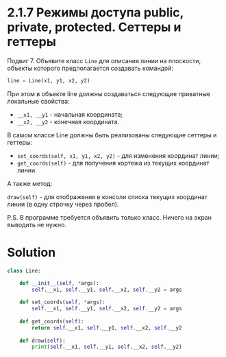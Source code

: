 # 2.1.7 Режимы доступа public, private, protected. Сеттеры и геттеры

Подвиг 7. Объявите класс `Line` для описания линии на плоскости, объекты которого предполагается создавать командой:

```python
line = Line(x1, y1, x2, y2)
```

При этом в объекте line должны создаваться следующие приватные локальные свойства:

* `__x1, __y1` - начальная координата;
* `__x2, __y2` - конечная координата.

В самом классе Line должны быть реализованы следующие сеттеры и геттеры:

* `set_coords(self, x1, y1, x2, y2)` - для изменения координат линии;
* `get_coords(self)` - для получения кортежа из текущих координат линии.

А также метод:

`draw(self)` - для отображения в консоли списка текущих координат линии (в одну строчку через пробел).

P.S. В программе требуется объявить только класс. Ничего на экран выводить не нужно.

# Solution

```python
class Line:

    def __init__(self, *args):
        self.__x1, self.__y1, self.__x2, self.__y2 = args
       
    def set_coords(self, *args):
        self.__x1, self.__y1, self.__x2, self.__y2 = args
       
    def get_coords(self):
        return self.__x1, self.__y1, self.__x2, self.__y2
    
    def draw(self):
        print(self.__x1, self.__y1, self.__x2, self.__y2)
```